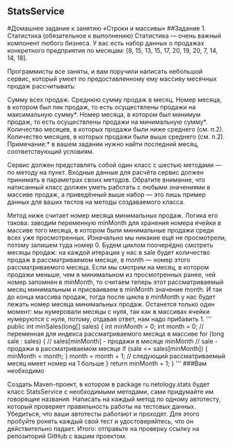 ## StatsService
#Домашнее задание к занятию «Строки и массивы»
##Задание 1. Статистика (обязательное к выполнению)
Статистика — очень важный компонент любого бизнеса. У вас есть набор данных о продажах конкретного предприятия по месяцам: [8, 15, 13, 15, 17, 20, 19, 20, 7, 14, 14, 18].

Программисты все заняты, и вам поручили написать небольшой сервис, который умеет по предоставленному ему массиву месячных продаж рассчитывать:

Сумму всех продаж.
Среднюю сумму продаж в месяц.
Номер месяца, в котором был пик продаж, то есть осуществлены продажи на максимальную сумму*.
Номер месяца, в котором был минимум продаж, то есть осуществлены продажи на минимальную сумму*.
Количество месяцев, в которых продажи были ниже среднего (см. п.2).
Количество месяцев, в которых продажи были выше среднего (см. п.2).
Примечание:* в вашем задании нужно найти последний месяц, соответствующий условиям.

Сервис должен представлять собой один класс с шестью методами — по методу на пункт. Входные данные для расчёта сервис должен принимать в параметрах своих методов. Обратите внимание, что написанный класс должен уметь работать с любыми значениями в массиве продаж, а приведённый выше набор — это лишь пример данных для ваших тестов на методы создаваемого класса.

Метод ниже считает номер месяца минимальных продаж. Логика его такова: заводим переменную minMonth для хранения номера ячейки в массиве того месяца, в котором были минимальные продажи среди всех уже просмотренных. Изначально мы никакие ещё не просмотрели, потому запишем туда номер 0. Будем циклом поочерёдно смотреть месяцы продаж: на каждой итерации у нас в sale будет количество продаж в рассматриваемом месяце, в month — номер этого рассматриваемого месяца. Если мы смотрим на месяц, в котором продажи меньше, чем в минимальном из просмотренных ранее, чей номер запомнен в minMonth, то считаем теперь этот рассматриваемый месяц минимальным и присваиваем в minMonth значение month. И так до конца массива продаж, тогда после цикла в minMonth у нас будет лежать номер месяца минимальных продаж. Останется только один момент: мы нумеровали месяцы с нуля, так как в массивах ячейки нумеруются с нуля, потому, отдавая ответ, нам надо прибавить 1.
'''
public int minSales(long[] sales) {
  int minMonth = 0;
  int month = 0; // переменная для индекса рассматриваемого месяца в массиве
  for (long sale : sales) {
    // sales[minMonth] - продажи в месяце minMonth
    // sale - продажи в рассматриваемом месяце
    if (sale <= sales[minMonth]) {
      minMonth = month;
    }
    month = month + 1; // следующий рассматриваемый месяц имеет номер на 1 больше
  }
  return minMonth + 1;
}
'''
###Вам необходимо

Создать Maven-проект, в котором в package ru.netology.stats будет класс StatsService с необходимыми методами, сами придумайте им говорящие названия.
Написать на каждый метод по одному автотесту, который проверяет правильность работы на тестовых данных.
Убедиться, что ваши автотесты работают и проходят. Для этого пробуйте ронять каждый свой тест и удостоверяйтесь, что он действительно падает.
Итого: отправьте на проверку ссылку на репозиторий GitHub с вашим проектом.

